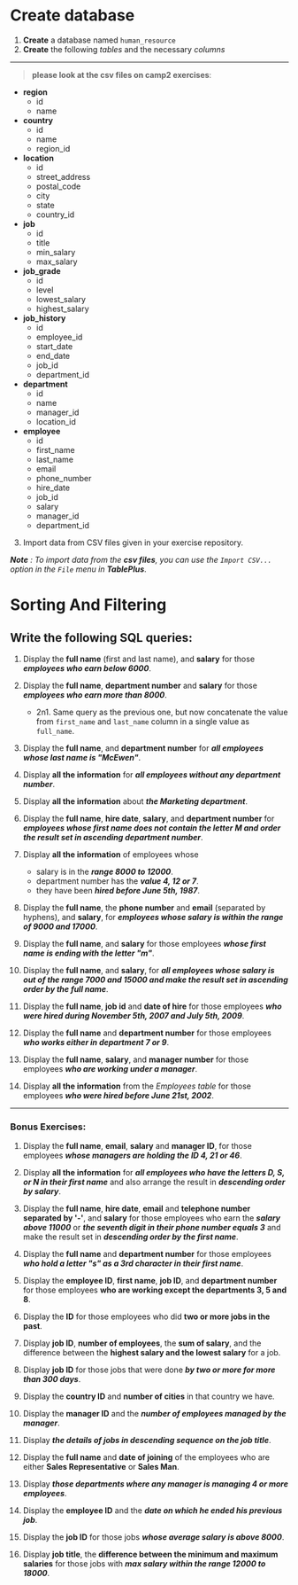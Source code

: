 # Create database

1. **Create** a database named `human_resource`
2. **Create** the following _tables_ and the necessary _columns_

---

> **please look at the csv files on camp2 exercises**:

- **region**
  - id
  - name
- **country**
  - id
  - name
  - region_id
- **location**
  - id
  - street_address
  - postal_code
  - city
  - state
  - country_id
- **job**
  - id
  - title
  - min_salary
  - max_salary
- **job_grade**
  - id
  - level
  - lowest_salary
  - highest_salary
- **job_history**
  - id
  - employee_id
  - start_date
  - end_date
  - job_id
  - department_id
- **department**
  - id
  - name
  - manager_id
  - location_id
- **employee**
  - id
  - first_name
  - last_name
  - email
  - phone_number
  - hire_date
  - job_id
  - salary
  - manager_id
  - department_id

3. Import data from CSV files given in your exercise repository.

_**Note** : To import data from the **csv files**, you can use the `Import CSV...` option in the `File` menu in **TablePlus**_.

# Sorting And Filtering

## Write the following SQL queries:

1. Display the **full name** (first and last name), and **salary** for those _**employees who earn below 6000**_.

2. Display the **full name**, **department number** and **salary** for those _**employees who earn more than 8000**_.

   - 2n1. Same query as the previous one, but now concatenate the value from `first_name` and `last_name` column in a single value as `full_name`.

3. Display the **full name**, and **department number** for **_all employees whose last name is "McEwen"_**.

4. Display **all the information** for _**all employees without any department number**_.

5. Display **all the information** about _**the Marketing department**_.

6. Display the **full name**, **hire date**, **salary**, and **department number** for _**employees whose first name does not contain the letter M and order the result set in ascending department number**_.

7. Display **all the information** of employees whose

   - salary is in the _**range 8000 to 12000**_.
   - department number has the _**value 4, 12 or 7**_.
   - they have been _**hired before June 5th, 1987**_.

8. Display the **full name**, the **phone number** and **email** (separated by hyphens), and **salary**, for _**employees whose salary is within the range of 9000 and 17000**_.

9. Display the **full name**, and **salary** for those employees _**whose first name is ending with the letter "m"**_.

10. Display the **full name**, and **salary**, for _**all employees whose salary is out of the range 7000 and 15000 and make the result set in ascending order by the full name**_.

11. Display the **full name**, **job id** and **date of hire** for those employees _**who were hired during November 5th, 2007 and July 5th, 2009**_.

12. Display the **full name** and **department number** for those employees _**who works either in department 7 or 9**_.

13. Display the **full name**, **salary**, and **manager number** for those employees _**who are working under a manager**_.

14. Display **all the information** from the _Employees table_ for those employees _**who were hired before June 21st, 2002**_.

---

### Bonus Exercises:

1. Display the **full name**, **email**, **salary** and **manager ID**, for those employees _**whose managers are holding the ID 4, 21 or 46**_.

2. Display **all the information** for _**all employees who have the letters D, S, or N in their first name**_ and also arrange the result in _**descending order by salary**_.

3. Display the **full name**, **hire date**, **email** and **telephone number separated by '-'**, and **salary** for those employees who earn the _**salary above 11000**_ or _**the seventh digit in their phone number equals 3**_ and make the result set in _**descending order by the first name**_.

4. Display the **full name** and **department number** for those employees _**who hold a letter "s" as a 3rd character in their first name**_.

5. Display the **employee ID**, **first name**, **job ID**, and **department number** for those employees **who are working except the departments 3, 5 and 8**.

6. Display the **ID** for those employees who did **two or more jobs in the past**.

7. Display **job ID**, **number of employees**, the **sum of salary**, and the difference between the **highest salary and the lowest salary** for a job.

8. Display **job ID** for those jobs that were done _**by two or more for more than 300 days**_.

9. Display the **country ID** and **number of cities** in that country we have.

10. Display the **manager ID** and the _**number of employees managed by the manager**_.

11. Display _**the details of jobs in descending sequence on the job title**_.

12. Display the **full name** and **date of joining** of the employees who are either **Sales Representative** or **Sales Man**.

13. Display _**those departments where any manager is managing 4 or more employees**_.

14. Display the **employee ID** and the _**date on which he ended his previous job**_.

15. Display the **job ID** for those jobs _**whose average salary is above 8000**_.

16. Display **job title**, the **difference between the minimum and maximum salaries** for those jobs with _**max salary within the range 12000 to 18000**_.
